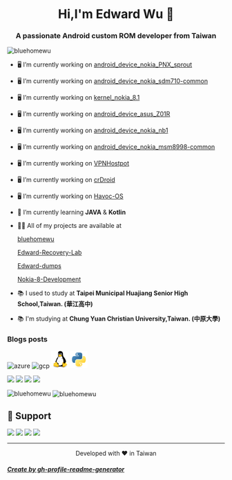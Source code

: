 <h1 align="center">Hi,I'm Edward Wu 👋</h1>
<h3 align="center">A passionate Android custom ROM developer from Taiwan</h3>

<p align="left"> <img src="https://komarev.com/ghpvc/?username=bluehomewu" alt="bluehomewu" /> </p>

- 🖥️ I’m currently working on [android_device_nokia_PNX_sprout](https://github.com/bluehomewu/android_device_nokia_PNX_sprout)

- 🖥️ I’m currently working on [android_device_nokia_sdm710-common](https://github.com/bluehomewu/android_device_nokia_sdm710-common)

- 🖥️ I’m currently working on [kernel_nokia_8.1](https://github.com/bluehomewu/kernel_nokia_8.1)

- 🖥️ I’m currently working on [android_device_asus_Z01R](https://github.com/bluehomewu/android_device_asus_Z01R-2)

- 🖥️ I’m currently working on [android_device_nokia_nb1](https://github.com/Nokia-8-Development/android_device_nokia_nb1)

- 🖥️ I’m currently working on [android_device_nokia_msm8998-common](https://github.com/Nokia-8-Development/android_device_nokia_msm8998-common)

- 🖥️ I’m currently working on [VPNHostpot](https://github.com/bluehomewu/VPNHotspot)

- 🖥️ I’m currently working on [crDroid](https://github.com/crdroidandroid)

- 🖥️ I’m currently working on [Havoc-OS](https://github.com/Havoc-OS)

- 🌱 I’m currently learning **JAVA** & **Kotlin**

- 👨‍💻 All of my projects are available at

  [bluehomewu](https://github.com/bluehomewu)

  [Edward-Recovery-Lab](https://github.com/Edward-Recovery-Lab)

  [Edward-dumps](https://github.com/Edward-dumps)

  [Nokia-8-Development](https://github.com/Nokia-8-Development)

- 📚 I used to study at **Taipei Municipal Huajiang Senior High School,Taiwan. (華江高中)**

- 📚 I'm studying at **Chung Yuan Christian University,Taiwan. (中原大學)**

### Blogs posts
<!-- BLOG-POST-LIST:START -->
<!-- BLOG-POST-LIST:END -->

<p align="left"><img src="https://www.vectorlogo.zone/logos/microsoft_azure/microsoft_azure-icon.svg" alt="azure" width="40" height="40"/> <img src="https://www.vectorlogo.zone/logos/google_cloud/google_cloud-icon.svg" alt="gcp" width="40" height="40"/> <img src="https://raw.githubusercontent.com/devicons/devicon/master/icons/linux/linux-original.svg" alt="linux" width="40" height="40"/> <img src="https://raw.githubusercontent.com/devicons/devicon/master/icons/python/python-original.svg" alt="python" width="40" height="40"/></p>

<p align="left"><code><img width="10%" src="https://www.vectorlogo.zone/logos/kotlinlang/kotlinlang-ar21.svg"></code>
<code><img width="10%" src="https://www.vectorlogo.zone/logos/android/android-ar21.svg"></code>
<code><img width="10%" src="https://www.vectorlogo.zone/logos/google_cloud/google_cloud-ar21.svg"></code>
<code><img width="10%" src="https://www.vectorlogo.zone/logos/git-scm/git-scm-ar21.svg"></code>

<p><img align="left" src="https://github-readme-stats.vercel.app/api/top-langs/?username=bluehomewu&layout=compact" alt="bluehomewu" /></p>

<p>&nbsp;<img align="center" src="https://github-readme-stats.vercel.app/api?username=bluehomewu&show_icons=true" alt="bluehomewu" /></p>

<p align="center">

</p>

## 🙏 Support

<p align="left">
<a href="https://www.paypal.com/paypalme/edwardwu0223"><img src="https://ionicabizau.github.io/badges/paypal.svg"/></a>
<a href="https://github.com/bluehomewu"> <img src="https://img.shields.io/badge/-Github-000?style=flat&logo=Github&logoColor=white" /></a>
<a href="https://www.instagram.com/_920223"> <img src="https://img.shields.io/badge/-Instagram-c13584?style=flat&labelColor=c13584&logo=instagram&logoColor=white" /></a>
<a href="mailto:bluehome.wu@gmail.com"> <img src="https://img.shields.io/badge/-Gmail-c14438?style=flat&logo=Gmail&logoColor=white" /></p></a>

<hr>
<p align="center">
Developed with ❤️ in Taiwan
</p>

##### [Create by gh-profile-readme-generator](https://rahuldkjain.github.io/gh-profile-readme-generator/)
